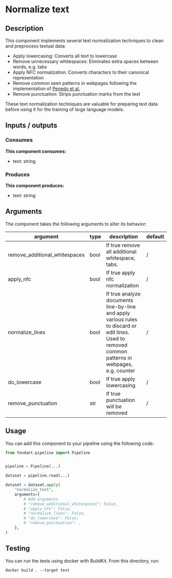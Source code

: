 # Normalize text

## Description
This component implements several text normalization techniques to clean and preprocess textual 
data:

- Apply lowercasing: Converts all text to lowercase
- Remove unnecessary whitespaces: Eliminates extra spaces between words, e.g. tabs
- Apply NFC normalization: Converts characters to their canonical representation
- Remove common seen patterns in webpages following the implementation of 
  [Penedo et al.](https://arxiv.org/pdf/2306.01116.pdf)
- Remove punctuation: Strips punctuation marks from the text

These text normalization techniques are valuable for preparing text data before using it for
the training of large language models.


## Inputs / outputs

### Consumes
**This component consumes:**

- text: string





### Produces
**This component produces:**

- text: string



## Arguments

The component takes the following arguments to alter its behavior:

| argument | type | description | default |
| -------- | ---- | ----------- | ------- |
| remove_additional_whitespaces | bool | If true remove all additional whitespace, tabs. | / |
| apply_nfc | bool | If true apply nfc normalization | / |
| normalize_lines | bool | If true analyze documents line-by-line and apply various rules to discard or edit lines. Used to removed common patterns in webpages, e.g. counter | / |
| do_lowercase | bool | If true apply lowercasing | / |
| remove_punctuation | str | If true punctuation will be removed | / |

## Usage

You can add this component to your pipeline using the following code:

```python
from fondant.pipeline import Pipeline


pipeline = Pipeline(...)

dataset = pipeline.read(...)

dataset = dataset.apply(
    "normalize_text",
    arguments={
        # Add arguments
        # "remove_additional_whitespaces": False,
        # "apply_nfc": False,
        # "normalize_lines": False,
        # "do_lowercase": False,
        # "remove_punctuation": ,
    },
)
```

## Testing

You can run the tests using docker with BuildKit. From this directory, run:
```
docker build . --target test
```
